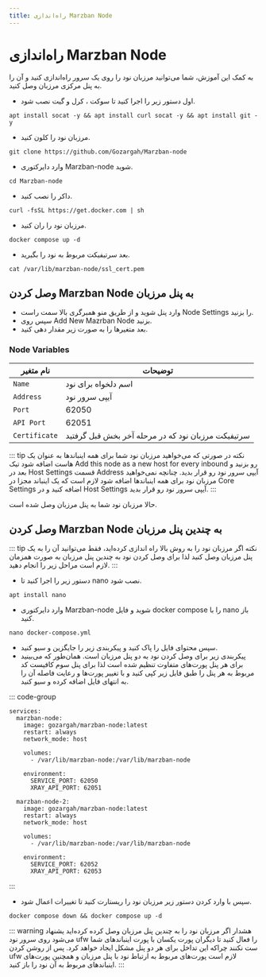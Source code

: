 ```yaml
---
title: راه‌اندازی Marzban Node
---
```


# راه‌اندازی Marzban Node
به کمک این آموزش، شما می‌توانید مرزبان نود را روی یک سرور راه‌اندازی کنید و آن را به پنل مرکزی مرزبان وصل کنید.

- اول دستور زیر را اجرا کنید تا سوکت ، کرل و گیت نصب شود.
```
apt install socat -y && apt install curl socat -y && apt install git -y
```
- مرزبان نود را کلون کنید.
```
git clone https://github.com/Gozargah/Marzban-node 
```
- وارد دایرکتوری Marzban-node شوید.
```
cd Marzban-node 
```
- داکر را نصب کنید.
```
curl -fsSL https://get.docker.com | sh
```
- مرزبان نود را ران کنید.
```
docker compose up -d
```
- بعد سرتیفیکت مربوط به نود را بگیرید.
```
cat /var/lib/marzban-node/ssl_cert.pem
```

## وصل کردن Marzban Node به پنل مرزبان

- وارد پنل شوید و از طریق منو همبرگری بالا سمت راست Node Settings را بزنید.
- سپس روی Add New Mazrban Node بزنید.
- بعد متغیرها را به صورت زیر مقدار دهی کنید.
### Node Variables

| نام متغیر      | توضیحات                                                    |
| -------------- | ---------------------------------------------------------- |
| `Name`  | اسم دلخواه برای نود                                           |
| `Address`   | آیپی سرور نود                                           |
| `Port` | 62050                                           |
| `API Port`  | 62051                                 |
| `Certificate` | سرتیفیکت مرزبان نود که در مرحله آخر بخش قبل گرفتید                                        |


::: tip نکته
در صورتی که می‌خواهید مرزبان نود شما برای همه اینباندها به عنوان یک هاست اضافه شود تیک Add this node as a new host for every inbound 
 رو بزنید و بعد در Host Settings قسمت Address آیپی سرور نود رو قرار بدید. چنانچه نمی‌خواهید مرزبان نود برای همه اینباندها اضافه شود لازم است که یک اینباند مجزا در Core Settings اضافه کنید و در Host Settings آیپی سرور نود رو قرار بدید.
:::

حالا مرزبان نود شما به پنل مرزبان وصل شده است.

## وصل کردن Marzban Node به چندین پنل مرزبان

::: tip نکته
اگر مرزبان نود را به روش بالا راه اندازی کرده‌اید، فقط می‌توانید آن را به یک پنل مرزبان وصل کنید لذا برای وصل کردن نود به چندین پنل مرزبان به صورت همزمان لازم است مراحل زیر را انجام دهید. 
:::

- دستور زیر را اجرا کنید تا nano نصب شود.
```
apt install nano
```
- وارد دایرکتوری Marzban-node شوید و فایل docker compose را با nano باز کنید.
```
nano docker-compose.yml
```
- سپس محتوای فایل را پاک کنید و پیکربندی زیر را جایگزین و سیو کنید.
- پیکربندی زیر برای وصل کردن نود به دو پنل مرزبان است. همان‌طور که می‌بینید برای هر پنل پورت‌های متفاوت تنظیم شده است لذا برای پنل سوم کافیست کد مربوط به هر پنل را طبق فایل زیر کپی کنید و با تغییر پورت‌ها و رعایت فاصله آن را به انتهای فایل اضافه کرده و سیو کنید.

::: code-group
```[docker-compose.yml]
services:
  marzban-node:
    image: gozargah/marzban-node:latest
    restart: always
    network_mode: host

    volumes:
      - /var/lib/marzban-node:/var/lib/marzban-node
    
    environment:
      SERVICE_PORT: 62050
      XRAY_API_PORT: 62051

  marzban-node-2:
    image: gozargah/marzban-node:latest
    restart: always
    network_mode: host

    volumes:
      - /var/lib/marzban-node:/var/lib/marzban-node
    
    environment:
      SERVICE_PORT: 62052
      XRAY_API_PORT: 62053

```
:::

- سپس با وارد کردن دستور زیر مرزبان نود را ریستارت کنید تا تغییرات اعمال شود.

```
docker compose down && docker compose up -d
```

::: warning هشدار
اگر مرزبان نود را به چندین پنل مرزبان وصل کرده کرده‌اید یشنهاد می‌شود روی سرور نود ufw را فعال کنید تا دیگران پورت یکسان با پورت اینباندهای شما ست نکنند چراکه این تداخل برای هر دو پنل مشکل ایجاد خواهد کرد. پس از روشن کردن ufw لازم است پورت‌های مربوط به ارتباط نود با پنل مرزبان و همچنین پورت‌های اینباندهای مربوط به آن نود را باز کنید.
:::
